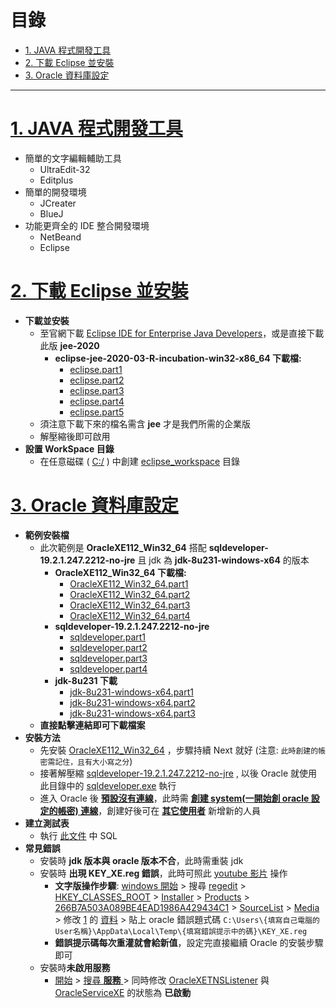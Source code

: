 <h1 id="top">目錄</h1>

- [1. JAVA 程式開發工具](#s1)
- [2. 下載 Eclipse 並安裝](#s2)
- [3. Oracle 資料庫設定](#s3)

---

# <a id='s1' class='md-title' href='#top'>1. JAVA 程式開發工具</a>

- 簡單的文字編輯輔助工具
  - UltraEdit-32
  - Editplus
- 簡單的開發環境
  - JCreater
  - BlueJ
- 功能更齊全的 IDE 整合開發環境
  - NetBeand
  - Eclipse

# <a id='s2' class='md-title' href='#top'>2. 下載 Eclipse 並安裝</a>

- **下載並安裝**
  - 至官網下載 [Eclipse IDE for Enterprise Java Developers](https://www.eclipse.org/downloads/packages/)，或是直接下載此版 **jee-2020**
    - **eclipse-jee-2020-03-R-incubation-win32-x86_64 下載檔:**
      - [eclipse.part1](./doc/eclipse/eclipse.part1.rar)
      - [eclipse.part2](./doc/eclipse/eclipse.part2.rar)
      - [eclipse.part3](./doc/eclipse/eclipse.part3.rar)
      - [eclipse.part4](./doc/eclipse/eclipse.part4.rar)
      - [eclipse.part5](./doc/eclipse/eclipse.part5.rar)
  - 須注意下載下來的檔名需含 **jee** 才是我們所需的企業版
  - 解壓縮後即可啟用
- **設置 WorkSpace 目錄**
  - 在任意磁碟 ( <u>C:/</u> ) 中創建 <u>eclipse_workspace</u> 目錄

# <a id='s3' class='md-title' href='#top'>3. Oracle 資料庫設定</a>

- **範例安裝檔**
  - 此次範例是 **OracleXE112_Win32_64** 搭配 **sqldeveloper-19.2.1.247.2212-no-jre** 且 jdk 為 **jdk-8u231-windows-x64** 的版本
    - **OracleXE112_Win32_64 下載檔:**
      - [OracleXE112_Win32_64.part1](./doc/oracle/OracleXE112_Win32_64.part1.rar)
      - [OracleXE112_Win32_64.part2](./doc/oracle/OracleXE112_Win32_64.part2.rar)
      - [OracleXE112_Win32_64.part3](./doc/oracle/OracleXE112_Win32_64.part3.rar)
      - [OracleXE112_Win32_64.part4](./doc/oracle/OracleXE112_Win32_64.part4.rar)
    - **sqldeveloper-19.2.1.247.2212-no-jre**
      - [sqldeveloper.part1](./doc/oracle/sqldeveloper.part1.rar)
      - [sqldeveloper.part2](./doc/oracle/sqldeveloper.part2.rar)
      - [sqldeveloper.part3](./doc/oracle/sqldeveloper.part3.rar)
      - [sqldeveloper.part4](./doc/oracle/sqldeveloper.part4.rar)
    - **jdk-8u231 下載**
      - [jdk-8u231-windows-x64.part1](./doc/jdk/jdk-8u231-windows-x64.part1.rar)
      - [jdk-8u231-windows-x64.part2](./doc/jdk/jdk-8u231-windows-x64.part2.rar)
      - [jdk-8u231-windows-x64.part3](./doc/jdk/jdk-8u231-windows-x64.part3.rar)
  - **直接點擊連結即可下載檔案**
- **安裝方法**
  - 先安裝 <u>OracleXE112_Win32_64</u> ，步驟持續 Next 就好 (注意: `此時創建的帳密需記住，且有大小寫之分`)
  - 接著解壓縮 <u>sqldeveloper-19.2.1.247.2212-no-jre</u> , 以後 Oracle 就使用此目錄中的 <u>sqldeveloper.exe</u> 執行
  - 進入 Oracle 後 <u>**預設沒有連線**</u>，此時需 <u>**創建 system(一開始創 oracle 設定的帳密) 連線**</u>，創建好後可在 <u>**其它使用者**</u> 新增新的人員
- **建立測試表**
  - 執行 [此文件](./doc/oracle/01.建立預設表.sql) 中 SQL
- **常見錯誤**
  - 安裝時 **jdk 版本與 oracle 版本不合**，此時需重裝 jdk
  - 安裝時 **出現 KEY_XE.reg 錯誤**，此時可照此 [youtube 影片](https://www.youtube.com/watch?v=gNS1BF9MSlc) 操作
    - **文字版操作步驟**: <u>windows 開始</u> > 搜尋 <u>regedit</u> > <u>HKEY_CLASSES_ROOT</u> > <u>Installer</u> > <u>Products</u> > <u>266B7A503A089BE4EAD1986A429434C1</u> > <u>SourceList</u> > <u>Media</u> > 修改 <u>1</u> 的 <u>資料</u> > 貼上 oracle 錯誤題式碼 `C:\Users\{填寫自己電腦的User名稱}\AppData\Local\Temp\{填寫錯誤提示中的碼}\KEY_XE.reg`
    - **錯誤提示碼每次重灌就會給新值**，設定完直接繼續 Oracle 的安裝步驟即可
  - 安裝時**未啟用服務**
    - <u>開始</u> > <u>搜尋 **服務** </u> > 同時修改 <u>OracleXETNSListener</u> 與 <u>OracleServiceXE</u> 的狀態為 **已啟動**
